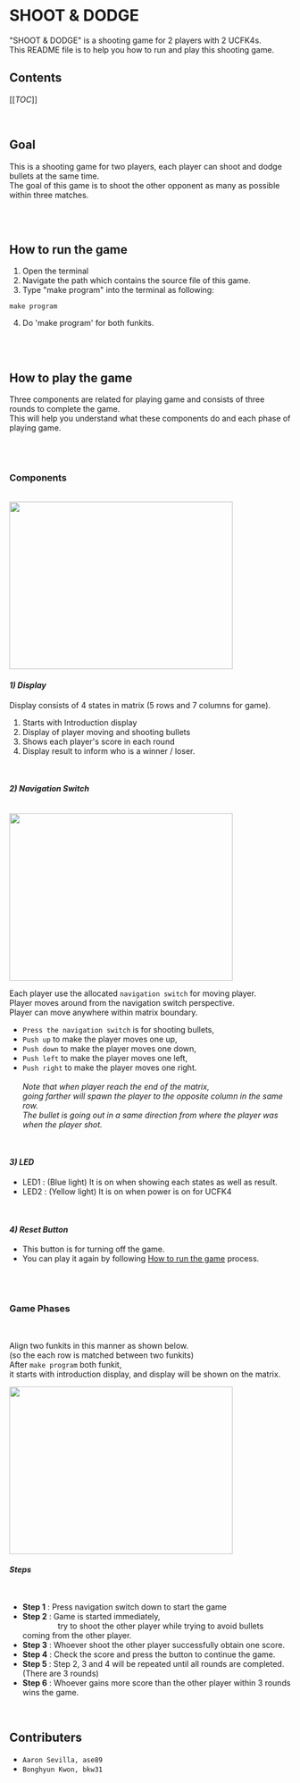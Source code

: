 # SHOOT & DODGE
"SHOOT & DODGE" is a shooting game for 2 players with 2 UCFK4s.\
This README file is to help you how to run and play this shooting game.

## Contents
[[_TOC_]]

<br /> 

## Goal

This is a shooting game for two players, each player can shoot and dodge bullets at the same time.\
The goal of this game is
to shoot the other opponent as many as possible within three matches.

<br /> 

<br /> 

## How to run the game

1. Open the terminal
2. Navigate the path which contains the source file of this game.
3. Type "make program" into the terminal as following:
```
make program
```
4. Do 'make program' for both funkits.

<br /> 



<br /> 

## How to play the game

Three components are related for playing game and consists of three rounds to complete the game.\
This will help you understand what these components do and each phase of playing game.

<br /> 


<br /> 

### **Components**

<br />

<img src="./Images/Components%20in%20UCFK4.png" width="400" height="300" >



<br /> 

#### ***1) Display***


Display consists of 4 states in matrix (5 rows and 7 columns for game).
1. Starts with Introduction display
2. Display of player moving and shooting bullets 
3. Shows each player's score in each round
4. Display result to inform who is a winner / loser.

<br /> 

#### ***2) Navigation Switch***

<br /> 

<img src="./Images/Navigation%20switch%20related%20to%20player.png" width="400" height="300" >

Each player use the allocated `navigation switch` for moving player.\
Player moves around from the navigation switch perspective.\
Player can move anywhere within matrix boundary.
- `Press the navigation switch` is for shooting bullets,
- `Push up` to make the player moves one up, 
- `Push down` to make the player moves one down,
- `Push left` to make the player moves one left, 
- `Push right` to make the player moves one right. \
\
*Note  that when player reach the end of the matrix,*\
*going farther will spawn the player to the opposite column in the same row.*\
*The bullet is going out in a same direction from where the player was when the player shot.*
<br /> 


#### ***3) LED***  

- LED1 : (Blue light) It is on when showing each states as well as result. 
- LED2 : (Yellow light) It is on when power is on for UCFK4

<br /> 

#### ***4) Reset Button***
- This button is for turning off the game.
- You can play it again by following [How to run the game](#how-to-run-the-game) process. 

<br /> 


<br /> 


### **Game Phases** 

<br /> 

Align two funkits in this manner as shown below.\
(so the each row is matched between two funkits)\
After `make program` both funkit, \
it starts with introduction display, and display will be shown on the matrix.
<br /> 

<img src="./Images/How%20to%20play.png" width="400" height="300" >

<br />

#### ***Steps***
<br /> 

- **Step 1** : Press navigation switch down to start the game
- **Step 2** : Game is started immediately, \
 &nbsp;  &nbsp;  &nbsp;  &nbsp;  &nbsp;  &nbsp; &nbsp; &nbsp; try to shoot the other player while trying to avoid bullets coming from the other player.
- **Step 3** : Whoever shoot the other player successfully obtain one score.
- **Step 4** : Check the score and press the button to continue the game.
- **Step 5** : Step 2, 3 and 4 will be repeated until all rounds are completed. (There are 3 rounds)
- **Step 6** : Whoever gains more score than the other player within 3 rounds wins the game.

<br /> 


## Contributers

- `Aaron Sevilla, ase89 `
- `Bonghyun Kwon, bkw31
`
